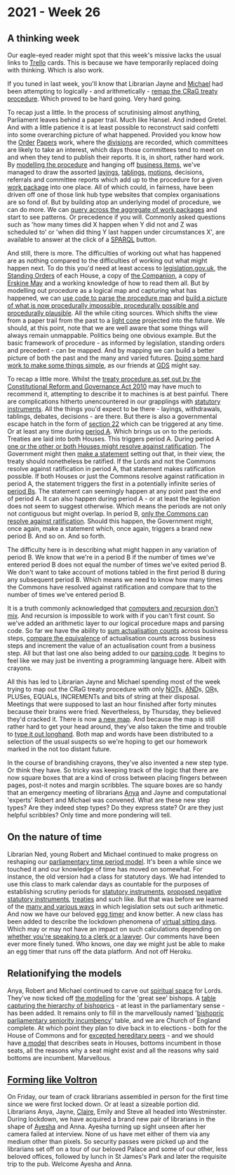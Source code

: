 # 2021 - Week 26

## A thinking week

Our eagle-eyed reader might spot that this week's missive lacks the usual links to [Trello](https://en.wikipedia.org/wiki/Trello) cards. This is because we have temporarily replaced doing with thinking. Which is also work.

If you tuned in last week, you'll know that Librarian Jayne and [Michael](https://twitter.com/fantasticlife) had been attempting to logically - and arithmetically - [remap the CRaG treaty procedure](https://ukparliament.github.io/ontologies/procedure/flowcharts/crag-treaties/logic-gates/crag-treaties.pdf). Which proved to be hard going. Very hard going.

To recap just a little. In the process of scrutinising almost anything, Parliament leaves behind a paper trail. Much like Hansel. And indeed Gretel. And with a little patience it is at least possible to reconstruct said confetti into some overarching picture of what happened. Provided you know how the [Order](https://commonsbusiness.parliament.uk/document/48969/html) [Papers](https://lordsbusiness.parliament.uk/?businessPaperDate=2021-07-05) work, where the [divisions](https://www.parliament.uk/globalassets/documents/commons-information-office/Divisions.pdf) are recorded, which committees are likely to take an interest, which days those committees tend to meet on and when they tend to publish their reports. It is, in short, rather hard work. By [modelling the procedure](https://ukparliament.github.io/ontologies/procedure/procedure-ontology.html) and hanging off [business items](https://ukparliament.github.io/ontologies/procedure/procedure-ontology.html#d4e211), we've managed to draw the assorted [layings](https://ukparliament.github.io/ontologies/laying/laying-ontology.html#d4e106), [tablings](https://ukparliament.github.io/ontologies/tabling/tabling-ontology.html), [motions](https://ukparliament.github.io/ontologies/procedure/flowcharts/meta/motions/logic-gates/motion.pdf), decisions, referrals and committee reports which add up to the procedure for a given [work package](https://ukparliament.github.io/ontologies/procedure/procedure-ontology.html#d4e222) into one place. All of which could, in fairness, have been driven off one of those link hub type websites that complex organisations are so fond of. But by building atop an underlying model of procedure, we can do more. We can [query across the aggregate of work packages](https://ukparliament.github.io/ontologies/procedure/meta/queries/) and start to see patterns. Or precedence if you will. Commonly asked questions such as 'how many times did X happen when Y did not and Z was scheduled to' or 'when did thing Y last happen under circumstances X', are available to answer at the click of a [SPARQL](https://en.wikipedia.org/wiki/SPARQL) button.
 
And still, there is more. The difficulties of working out what has happened are as nothing compared to the difficulties of working out what might happen next. To do this you'd need at least access to [legislation.gov.uk](https://www.legislation.gov.uk/), the [Standing Orders](https://api.parliament.uk/standing-orders) of each House, a copy of [the Companion](https://publications.parliament.uk/pa/ld/ldcomp/compso2017/compso02.htm), a copy of [Erskine May](https://erskinemay.parliament.uk/) and a working knowledge of how to read them all. But by modelling out procedure as a logical map and capturing what has happened, we can [use code to parse the procedure map](https://api.parliament.uk/procedures/meta/comments) and [build a picture of what is now procedurally impossible, procedurally possible and procedurally plausible](https://api.parliament.uk/procedures/work-packages/9). All the while citing sources. Which shifts the view from a paper trail from the past to a [light cone](https://en.wikipedia.org/wiki/Light_cone) projected into the future. We should, at this point, note that we are well aware that some things will always remain unmappable. Politics being one obvious example. But the basic framework of procedure - as informed by legislation, standing orders and precedent - can be mapped. And by mapping we can build a better picture of both the past and the many and varied futures. [Doing some hard work to make some things simple](https://www.gov.uk/guidance/government-design-principles#do-the-hard-work-to-make-it-simple), as our friends at [GDS](https://www.gov.uk/government/organisations/government-digital-service) might say.

To recap a little more. Whilst the [treaty procedure as set out by the Constitutional Reform and Governance Act 2010](https://www.legislation.gov.uk/ukpga/2010/25/part/2#section-20) may have much to recommend it, attempting to describe it to machines is at best painful. There are complications hitherto unencountered in our grapplings with [statutory instruments](https://en.wikipedia.org/wiki/Statutory_instrument_(UK)). All the things you'd expect to be there - layings, withdrawals, tablings, debates, decisions - are there. But there is also a governmental escape hatch in the form of [section 22](https://www.legislation.gov.uk/ukpga/2010/25/section/22#section-22) which can be triggered at any time. Or at least any time during [period A](https://www.legislation.gov.uk/ukpga/2010/25/section/20#section-20-2). Which brings us on to the periods. Treaties are laid into both Houses. This triggers period A. During period A [one or the other or both Houses might resolve against ratification](https://www.legislation.gov.uk/ukpga/2010/25/section/20#section-20-1-c). The Government might then [make a statement](https://www.legislation.gov.uk/ukpga/2010/25/section/20#section-20-4-a) setting out that, in their view, the treaty should nonetheless be ratified. If the Lords and not the Commons resolve against ratification in period A, that statement makes ratification possible. If both Houses or just the Commons resolve against ratification in period A, the statement triggers the first in a potentially infinite series of [period Bs](https://www.legislation.gov.uk/ukpga/2010/25/section/20#section-20-5). The statement can seemingly happen at  any point past the end of period A.  It can also happen during period A - or at least the legislation does not seem to suggest otherwise.  Which means the periods are not only not contiguous but might overlap. In period B, [only the Commons can resolve against ratification](https://www.legislation.gov.uk/ukpga/2010/25/section/20#section-20-4-b). Should this happen, the Government might, once again, make a statement which, once again, triggers a brand new period B. And so on. And so forth.

The difficulty here is in describing what might happen in any variation of period B. We know that we're in a period B if the number of times we've entered period B does not equal the number of times we've exited period B. We don't want to take account of motions tabled in the first period B during any subsequent period B. Which means we need to know how many times the Commons have resolved against ratification and compare that to the number of times we've entered period B.

It is a truth commonly acknowledged that [computers and recursion don't mix](https://en.wikipedia.org/wiki/Infinite_loop). And recursion is impossible to work with if you can't first count. So we've added an arithmetic layer to our logical procedure maps and parsing code. So far we have the ability to [sum actualisation counts](https://api.parliament.uk/procedures/comments/plus_step.rb.html) across business steps, [compare the equivalence](https://api.parliament.uk/procedures/comments/equals_step.rb.html) of actualisation counts across business steps and increment the value of an actualisation count from a business step. All but that last one also being added to our [parsing code](https://api.parliament.uk/procedures/meta/comments). It begins to feel like we may just be inventing a programming language here. Albeit with crayons.

All this has led to Librarian Jayne and Michael spending most of the week trying to map out the CRaG treaty procedure with only [NOT](https://api.parliament.uk/procedures/comments/not_step.rb.html)s, [AND](https://api.parliament.uk/procedures/comments/and_step.rb.html)s, [OR](https://api.parliament.uk/procedures/comments/or_step.rb.html)s, PLUSes, EQUALs, INCREMENTs and bits of string at their disposal. Meetings that were supposed to last an hour finished after forty minutes because their brains were fried. Nevertheless, by Thursday, they believed they'd cracked it. There is now [a new map](https://ukparliament.github.io/ontologies/procedure/flowcharts/crag-treaties/logic-gates/redux/redux.pdf). And because the map is still rather hard to get your head around, they've also taken the time and trouble to [type it out longhand](https://ukparliament.github.io/ontologies/procedure/flowcharts/crag-treaties/logic-gates/redux/). Both map and words have been distributed to a selection of the usual suspects so we're hoping to get our homework marked in the not too distant future.

In the course of brandishing crayons, they've also invented a new step type. Or think they have. So tricky was keeping track of the logic that there are now square boxes that are a kind of cross between placing fingers between pages, post-it notes and margin scribbles. The square boxes are so handy that an emergency meeting of librarians [Anya](https://twitter.com/bitten_) and Jayne and computational 'experts' Robert and Michael was convened. What are these new step types? Are they indeed step types? Do they express state? Or are they just helpful scribbles? Only time and more pondering will tell.

## On the nature of time

Librarian Ned, young Robert and Michael continued to make progress on reshaping our [parliamentary time period model](https://ukparliament.github.io/ontologies/time-period/time-period-ontology.html). It's been a while since we touched it and our knowledge of time has moved on somewhat. For instance, the old version had a class for statutory days. We had intended to use this class to mark calendar days as countable for the purposes of establishing scrutiny periods for [statutory instruments](https://en.wikipedia.org/wiki/Statutory_instrument_(UK)), [proposed negative statutory instruments](https://www.gov.uk/eu-withdrawal-act-2018-statutory-instruments), [treaties](https://en.wikipedia.org/wiki/Treaty) and such like. But that was before we learned of the [many and various ways](https://parliament-calendar.herokuapp.com/meta/comments) in which legislation sets out such arithmetic. And now we have our beloved [egg timer](https://parliament-calendar.herokuapp.com/) and know better. A new class has been added to describe the lockdown phenomena of [virtual sitting days](https://ukparliament.github.io/ontologies/time-period/time-period-ontology.html#d4e258). Which may or may not have an impact on such calculations depending on [whether you're speaking to a clerk or a lawyer](https://github.com/fantasticlife/egg-timer/blob/master/lib/monkey_patching/date.rb#L141). Our comments have been ever more finely tuned. Who knows, one day we might just be able to make an egg timer that runs off the data platform. And not off Heroku.

## Relationifying the models

Anya, Robert and Michael continued to carve out [spiritual space](https://en.wikipedia.org/wiki/Lords_Spiritual) for Lords. They've now ticked off [the modelling](https://github.com/ukparliament/ontologies/blob/master/meta/relational/schema.sql#L253) for the 'great see' bishops. A [table capturing the hierarchy of bishoprics](https://github.com/ukparliament/ontologies/blob/master/meta/relational/schema.sql#L221) - at least in the parliamentary sense - has been added. It remains only to fill in the marvellously named '[bishopric parliamentary seniority incumbency](https://github.com/ukparliament/ontologies/blob/master/meta/relational/schema.sql#L263)' table, and we are Church of England complete. At which point they plan to dive back in to elections - both for the House of Commons and for [excepted hereditary peers](https://en.wikipedia.org/wiki/By-elections_to_the_House_of_Lords) - and we should have [a model](https://ukparliament.github.io/ontologies/meta/relational/) that describes seats in Houses, bottoms incumbent in those seats, all the reasons why a seat might exist and all the reasons why said bottoms are incumbent. Marvellous.

## [Forming like Voltron](https://www.youtube.com/watch?v=2kkJDHRYxWM)

On Friday, our team of crack librarians assembled in person for the first time since we were first locked down. Or at least a sizeable portion did. Librarians Anya, Jayne, [Claire](https://twitter.com/tinysprite), Emily and Steve all headed into Westminster. During lockdown, we have acquired a brand new pair of librarians in the shape of [Ayesha](https://twitter.com/askalibrarylady) and Anna. Ayesha turning up sight unseen after her camera failed at interview. None of us have met either of them via any medium other than pixels. So security passes were picked up and the librarians set off on a tour of our beloved Palace and some of our other, less beloved  offices, followed by lunch in St James's Park and later the requisite trip to the pub. Welcome Ayesha and Anna.







